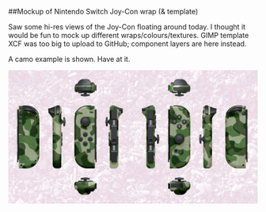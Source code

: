 ##Mockup of Nintendo Switch Joy-Con wrap (&amp; template)

Saw some hi-res views of the Joy-Con floating around today. I thought it would be fun to mock up different wraps/colours/textures. GIMP template XCF was too big to upload to GitHub; component layers are here instead.

A camo example is shown. Have at it.

![camo example](/switch_joy-con_camo.jpg)
